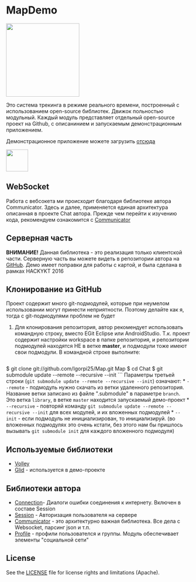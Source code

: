 MapDemo
=======
<img src="http://igorpi25.ru/dist/images/mapdemo_screenshot.png" height="200" />

Это система трекинга в режиме реального времени, построенный с использованием open-source библиотек. Движок польностью модульный. Каждый модуль представляет отдельный open-source проект на Github, с описанинием и запускаемым демонстрационным приложением.

Демонстрационное приложение можете загрузить [отсюда][11]

[<img src="http://igorpi25.ru/screenshot/chat/google_play_icon.png" height="60" />][11]

WebSocket
---------
Работа с вебсокета  ми происходит благодаря библиотеке автора Communicator. Здесь и далее, применяется единая архитектура описанная в проекте Chat автора. Прежде чем перейти к изучению кода, рекомендуем ознакомится с  [Communicator][82]

Серверная часть
---------------
**ВНИМАНИЕ!** Данная библиотека - это реализация только клиентской части. Серверную часть вы можете видеть в репозитории автора на [GitHub][4]. Демо имеет поправки для работы с картой, и была сделана в рамках HACKYKT 2016

Клонирование из GitHub
----------------------

Проект содержит много git-подмодулей, которые при неумелом использовании могут принести неприятности. Поэтому делайте как я, тогда с git-подмодулями проблем не будет

1. Для клонирования репозитория, автор рекомендует использовать командную строку, вместо EGit Eclipse или AndroidStudio. Т.к. проект содержит настройки workspace в папке репозитория, и репозитории подмодулей находятся НЕ в ветке **master**, и подмодули тоже имеют свои подмодули. В командной строке выполните:
	```
$ git clone git://github.com/Igorpi25/Map.git Map
$ cd Chat
$ git submodule update --remote --recursive --init
	```
Параметры третьей строки (`git submodule update --remote --recursive --init`) означают:
	* `--remote` - подмодуль нужно скачать из ветки удаленного репозитория. Название ветки записано из файле ".submodule" в параметре `branch`. Это ветка `library`, в ветке `master` находится запускаемый демо-проект
	* `--recursive` - повторяй команду `git submodule update --remote --recursive --init` для всех модулей, и их вложенных подмодулей
	* `--init` - если подмодуль не инициализирован, то инициализируй. (во вложенных подмодулях это очень кстати, без этого нам бы пришлось вызывать `git submodule init` для каждого вложенного подмодуля)

Используемые библиотеки
-----------------------
* [Volley][2]
* [Glid][9] - используется в демо-проекте

Библиотеки автора
-----------------
* [Connection][84]- Диалоги ошибки соединения к интернету. Включен в составе Session
* [Session][8] - Авторизация пользователя на сервере
* [Communicator][82] - это архитектурно важная библиотека. Все дела с Websocket, парсинг json и т.п.
* [Profile][85] - профили пользователся и группы. Модуль обеспечивает элементы "социальной сети"

License
-------

See the [LICENSE](LICENSE) file for license rights and limitations (Apache).

[1]: http://actionbarsherlock.com/
[2]: https://github.com/mcxiaoke/android-volley
[4]: https://github.com/Igorpi25/server_v2
[5]: https://git-scm.com/book/en/v2/Git-Tools-Submodules/
[6]: https://github.com/Igorpi25/Profile
[7]: http://www.androidhive.info/2014/01/how-to-create-rest-api-for-android-app-using-php-slim-and-mysql-day-12-2/

[8]: https://github.com/Igorpi25/Session
[81]: https://github.com/Igorpi25/MultipleTypesAdapter
[82]: https://github.com/Igorpi25/Communicator
[83]: https://github.com/Igorpi25/Uploader
[84]: https://github.com/Igorpi25/Connection
[85]: https://github.com/Igorpi25/Profile
[9]: https://github.com/bumptech/glide
[10]:https://code.google.com/archive/p/httpclientandroidlib/

[11]:http://igorpi25.ru/dist/download/mapdemo.apk

